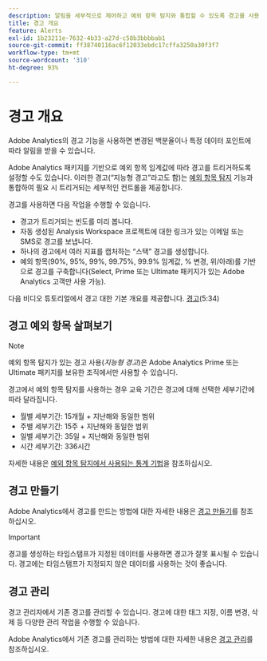 ```yaml
---
description: 알림을 세부적으로 제어하고 예외 항목 탐지와 통합할 수 있도록 경고를 사용하는 방법을 이해합니다.
title: 경고 개요
feature: Alerts
exl-id: 1b23211e-7632-4b33-a27d-c58b3bbbbab1
source-git-commit: ff38740116ac6f12033ebdc17cffa3250a30f3f7
workflow-type: tm+mt
source-wordcount: '310'
ht-degree: 93%

---
```


# 경고 개요

Adobe Analytics의 경고 기능을 사용하면 변경된 백분율이나 특정 데이터 포인트에 따라 알림을 받을 수 있습니다.

Adobe Analytics 패키지를 기반으로 예외 항목 임계값에 따라 경고를 트리거하도록 설정할 수도 있습니다. 이러한 경고(“지능형 경고”라고도 함)는 [예외 항목 탐지](/help/analyze/analysis-workspace/c-anomaly-detection/anomaly-detection.md) 기능과 통합하여 필요 시 트리거되는 세부적인 컨트롤을 제공합니다.

경고를 사용하면 다음 작업을 수행할 수 있습니다.

* 경고가 트리거되는 빈도를 미리 봅니다.
* 자동 생성된 Analysis Workspace 프로젝트에 대한 링크가 있는 이메일 또는 SMS로 경고를 보냅니다.
* 하나의 경고에서 여러 지표를 캡처하는 “스택” 경고를 생성합니다.
* 예외 항목(90%, 95%, 99%, 99.75%, 99.9% 임계값, % 변경, 위/아래)를 기반으로 경고를 구축합니다(Select, Prime 또는 Ultimate 패키지가 있는 Adobe Analytics 고객만 사용 가능).

다음 비디오 튜토리얼에서 경고 대한 기본 개요를 제공합니다. [경고](https://experienceleague.adobe.com/docs/analytics-learn/tutorials/data-science/intelligent-alerts.html)&#x200B;(5:34)

## 경고 예외 항목 살펴보기

>[!NOTE]
>
>예외 항목 탐지가 있는 경고 사용(_지능형 경고_)은 Adobe Analytics Prime 또는 Ultimate 패키지를 보유한 조직에서만 사용할 수 있습니다.

경고에서 예외 항목 탐지를 사용하는 경우 교육 기간은 경고에 대해 선택한 세부기간에 따라 달라집니다.

* 월별 세부기간: 15개월 + 지난해와 동일한 범위
* 주별 세부기간: 15주 + 지난해와 동일한 범위
* 일별 세부기간: 35일 + 지난해와 동일한 범위
* 시간 세부기간: 336시간

자세한 내용은 [예외 항목 탐지에서 사용되는 통계 기법](/help/analyze/analysis-workspace/c-anomaly-detection/statistics-anomaly-detection.md)을 참조하십시오.

## 경고 만들기

Adobe Analytics에서 경고를 만드는 방법에 대한 자세한 내용은 [경고 만들기](/help/components/c-alerts/alert-builder.md)를 참조하십시오.

>[!IMPORTANT]
>
>경고를 생성하는 타임스탬프가 지정된 데이터를 사용하면 경고가 잘못 표시될 수 있습니다. 경고에는 타임스탬프가 지정되지 않은 데이터를 사용하는 것이 좋습니다.

## 경고 관리

경고 관리자에서 기존 경고를 관리할 수 있습니다. 경고에 대한 태그 지정, 이름 변경, 삭제 등 다양한 관리 작업을 수행할 수 있습니다.

Adobe Analytics에서 기존 경고를 관리하는 방법에 대한 자세한 내용은 [경고 관리](/help/components/c-alerts/alert-manager.md)를 참조하십시오.
